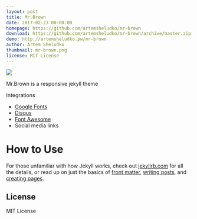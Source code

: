 ```yaml
---
layout: post
title: Mr.Brown
date: 2017-02-23 00:00:00
homepage: https://github.com/artemsheludko/mr-brown
download: https://github.com/artemsheludko/mr-brown/archive/master.zip
demo: http://artemsheludko.pw/mr-brown
author: Artem Sheludko
thumbnail: mr-brown.png
license: MIT License
---
```


![](https://github.com/artemsheludko/mr-brown/blob/master/assets/images/mr.brown.jpg?raw=true)

Mr.Brown is a responsive jekyll theme

Integrations
  - [Google Fonts](https://fonts.google.com/)
  - [Disqus](https://disqus.com/)
  - [Font Awesome](http://fontawesome.io/)
  - Social media links

# How to Use

  For those unfamiliar with how Jekyll works, check out [jekyllrb.com](https://jekyllrb.com/) for all the details,
  or read up on just the basics of [front matter](https://jekyllrb.com/docs/frontmatter/), [writing posts](https://jekyllrb.com/docs/posts/),
  and [creating pages](https://jekyllrb.com/docs/pages/).

## License

MIT License
